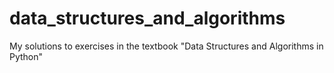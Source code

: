 # data_structures_and_algorithms
My solutions to exercises in the textbook "Data Structures and Algorithms in Python"
